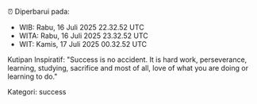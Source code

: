 ⏰ Diperbarui pada:
- WIB: Rabu, 16 Juli 2025 22.32.52 UTC
- WITA: Rabu, 16 Juli 2025 23.32.52 UTC
- WIT: Kamis, 17 Juli 2025 00.32.52 UTC

Kutipan Inspiratif:
"Success is no accident. It is hard work, perseverance, learning, studying, sacrifice and most of all, love of what you are doing or learning to do."


Kategori: success

